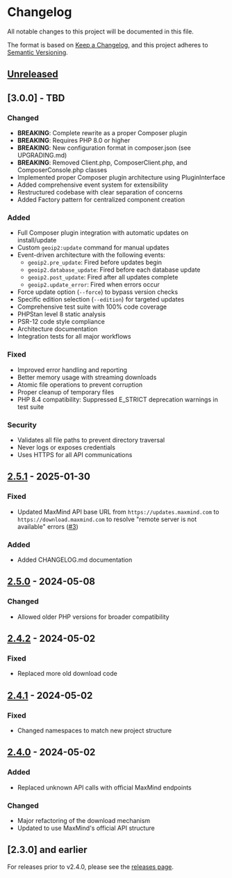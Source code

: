 # Changelog

All notable changes to this project will be documented in this file.

The format is based on [Keep a Changelog](https://keepachangelog.com/en/1.0.0/),
and this project adheres to [Semantic Versioning](https://semver.org/spec/v2.0.0.html).

## [Unreleased]

## [3.0.0] - TBD

### Changed
- **BREAKING**: Complete rewrite as a proper Composer plugin
- **BREAKING**: Requires PHP 8.0 or higher
- **BREAKING**: New configuration format in composer.json (see UPGRADING.md)
- **BREAKING**: Removed Client.php, ComposerClient.php, and ComposerConsole.php classes
- Implemented proper Composer plugin architecture using PluginInterface
- Added comprehensive event system for extensibility
- Restructured codebase with clear separation of concerns
- Added Factory pattern for centralized component creation

### Added
- Full Composer plugin integration with automatic updates on install/update
- Custom `geoip2:update` command for manual updates
- Event-driven architecture with the following events:
  - `geoip2.pre_update`: Fired before updates begin
  - `geoip2.database_update`: Fired before each database update
  - `geoip2.post_update`: Fired after all updates complete
  - `geoip2.update_error`: Fired when errors occur
- Force update option (`--force`) to bypass version checks
- Specific edition selection (`--edition`) for targeted updates
- Comprehensive test suite with 100% code coverage
- PHPStan level 8 static analysis
- PSR-12 code style compliance
- Architecture documentation
- Integration tests for all major workflows

### Fixed
- Improved error handling and reporting
- Better memory usage with streaming downloads
- Atomic file operations to prevent corruption
- Proper cleanup of temporary files
- PHP 8.4 compatibility: Suppressed E_STRICT deprecation warnings in test suite

### Security
- Validates all file paths to prevent directory traversal
- Never logs or exposes credentials
- Uses HTTPS for all API communications

## [2.5.1] - 2025-01-30

### Fixed
- Updated MaxMind API base URL from `https://updates.maxmind.com` to `https://download.maxmind.com` to resolve "remote server is not available" errors ([#3](https://github.com/danielsreichenbach/geoip2-update/issues/3))

### Added
- Added CHANGELOG.md documentation

## [2.5.0] - 2024-05-08

### Changed
- Allowed older PHP versions for broader compatibility

## [2.4.2] - 2024-05-02

### Fixed
- Replaced more old download code

## [2.4.1] - 2024-05-02

### Fixed
- Changed namespaces to match new project structure

## [2.4.0] - 2024-05-02

### Added
- Replaced unknown API calls with official MaxMind endpoints

### Changed
- Major refactoring of the download mechanism
- Updated to use MaxMind's official API structure

## [2.3.0] and earlier

For releases prior to v2.4.0, please see the [releases page](https://github.com/danielsreichenbach/geoip2-update/releases).

[Unreleased]: https://github.com/danielsreichenbach/geoip2-update/compare/v2.5.1...HEAD
[2.5.1]: https://github.com/danielsreichenbach/geoip2-update/compare/v2.5.0...v2.5.1
[2.5.0]: https://github.com/danielsreichenbach/geoip2-update/compare/v2.4.2...v2.5.0
[2.4.2]: https://github.com/danielsreichenbach/geoip2-update/compare/v2.4.1...v2.4.2
[2.4.1]: https://github.com/danielsreichenbach/geoip2-update/compare/v2.4.0...v2.4.1
[2.4.0]: https://github.com/danielsreichenbach/geoip2-update/releases/tag/v2.4.0